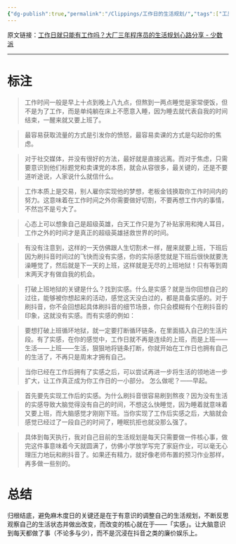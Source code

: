 ```yaml
---
{"dg-publish":true,"permalink":"/Clippings/工作日的生活规划/","tags":["工具效率 生活"]}
---
```



原文链接：[工作日就只能有工作吗？大厂三年程序员的生活规划心路分享 - 少数派](https://sspai.com/post/80509)

---

# 标注

> 工作时间一般是早上十点到晚上八九点，但熬到一两点睡觉是家常便饭，但不是为了工作，而是单纯躺在床上不愿意入睡，因为睡去就代表自我的时间结束，一醒来就又要上班了。

> 最容易获取流量的方式是引发你的愤怒，最容易卖课的方式是勾起你的焦虑。

> 对于社交媒体，并没有很好的方法，最好就是直接远离。而对于焦虑，只需要意识到他们标题党和卖课党的本质，就会从容很多，最关键的，还是不要道听途说，人家说什么就信什么。

> 工作本质上是交易，别人雇你实现他的梦想，老板金钱换取你工作时间内的努力。这意味着在工作时间之外你需要做好切割，不要再想工作内的事情，不然岂不是亏大了。

> 心态上可以想象自己是超级英雄，白天工作只是为了补贴家用和掩人耳目，工作之外的时间才是真正的超级英雄拯救世界的时间。

> 有没有注意到，这样的一天仿佛跟人生切割术一样，醒来就要上班，下班后因为刷抖音时间过的飞快而没有实感，你的实际感觉就是下班后很快就要洗澡睡觉了，然后就是下一天的上班，这样就是无尽的上班地狱！只有等到周末两天才有做自我的机会。

> 打破上班地狱的关键是什么？找到实感。什么是实感？就是当你回想自己的过往，能够被你想起来的活动，感觉这天没白过的，都是具备实感的。对于刷抖音，你不会回想起具体刷抖音的细节场景，你只会模糊有个在刷抖音的印象，这就没有实感。而有实感的例如：

> 要想打破上班循环地狱，就一定要打断循环链条，在里面插入自己的生活片段。有了实感，在你的感觉中，工作日就不再是连续的上班，而是上班——生活——上班——生活，狠狠地将链条打断，你就开始在工作日也拥有自己的生活了，不再只是周末才拥有自己。

> 当你已经在工作后拥有了实感之后，可以尝试再进一步将生活的领地进一步扩大，让工作真正成为你工作日的一小部分。 怎么做呢？——早起。

> 首先要先实现工作后的实感。为什么刷抖音很容易刷到熬夜？因为没有生活的实感导致大脑觉得没有自己的时间，不想这么快睡觉，因为睡着就意味着又要上班，而大脑感觉才刚刚下班。当你实现了工作后实感之后，大脑就会感觉已经过了一段自己的时间了，睡眠抗拒也就没那么强了。

> 具体到每天执行，我对自己目前的生活规划是每天只需要做一件核心事，做完这件事意味着今天就圆满了，仿佛小学放学写完了家庭作业，可以毫无心理压力地玩和刷抖音了。如果还有精力，就好像老师布置的预习作业那样，再多做一些别的。

# 总结

归根结底，避免麻木度日的关键还是在于有意识的调整自己的生活规划，不断反思观察自己的生活状态并做出改变，而改变的核心就在于——「实感」。让大脑意识到每天都做了事（不论多与少），而不是沉浸在抖音之类的廉价娱乐上。
